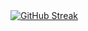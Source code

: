 <div align="center">
 <a href="https://git.io/streak-stats"><img src="https://streak-stats.demolab.com?user=Gustafjensen" alt="GitHub Streak" /></a>
</div>
